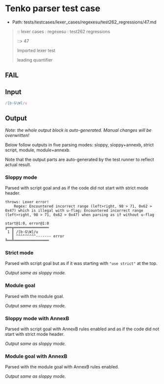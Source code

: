 # Tenko parser test case

- Path: tests/testcases/lexer_cases/regexesu/test262_regressions/47.md

> :: lexer cases : regexesu : test262 regressions
>
> ::> 47
>
> Imported lexer test
>
> leading quantifier

## FAIL

## Input

`````js
/[b-G\W]/u
`````

## Output

_Note: the whole output block is auto-generated. Manual changes will be overwritten!_

Below follow outputs in five parsing modes: sloppy, sloppy+annexb, strict script, module, module+annexb.

Note that the output parts are auto-generated by the test runner to reflect actual result.

### Sloppy mode

Parsed with script goal and as if the code did not start with strict mode header.

`````
throws: Lexer error!
    Regex: Encountered incorrect range (left>right, 98 > 71, 0x62 > 0x47) which is illegal with u-flag; Encountered incorrect range (left>right, 98 > 71, 0x62 > 0x47) when parsing as if without u-flag

start@1:0, error@1:0
╔══╦════════════════
 1 ║ /[b-G\W]/u
   ║ ^^^^^^^^^------- error
╚══╩════════════════

`````

### Strict mode

Parsed with script goal but as if it was starting with `"use strict"` at the top.

_Output same as sloppy mode._

### Module goal

Parsed with the module goal.

_Output same as sloppy mode._

### Sloppy mode with AnnexB

Parsed with script goal with AnnexB rules enabled and as if the code did not start with strict mode header.

_Output same as sloppy mode._

### Module goal with AnnexB

Parsed with the module goal with AnnexB rules enabled.

_Output same as sloppy mode._
